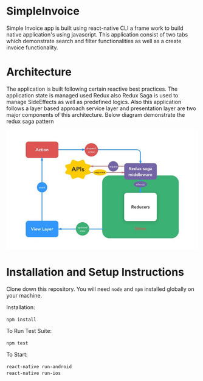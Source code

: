 # SimpleInvoice


Simple Invoice app is built using react-native CLI a frame work to build native  application's using javascript. 
This application consist of two tabs which demonstrate search and filter functionalities as well as a create invoice functionality. 

# Architecture

The application is built following certain reactive best practices. The application state is managed used Redux also Redux Saga is used to manage
SideEffects as well as predefined logics. Also this application follows a layer based approach service layer and presentation layer are two major 
components of this architecture. Below diagram demonstrate the redux saga pattern


![alt text](https://github.com/techHuntr/SimpleInvoice/blob/master/c8bdd0125500d0c7569a0a8040058aff.jpg?raw=true)


# Installation and Setup Instructions

Clone down this repository. You will need `node` and `npm` installed globally on your machine.  

Installation:

`npm install`  

To Run Test Suite:  

`npm test`  

To Start:

`react-native run-android`  
`react-native run-ios`  
